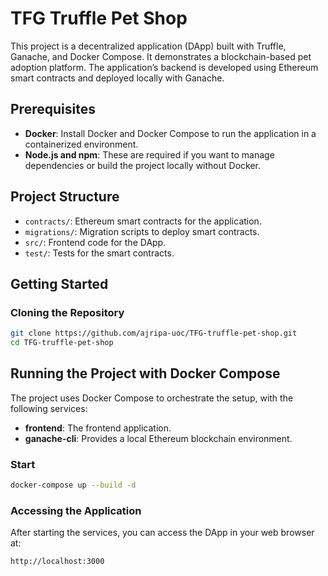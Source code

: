 
# TFG Truffle Pet Shop

This project is a decentralized application (DApp) built with Truffle, Ganache, and Docker Compose. It demonstrates a blockchain-based pet adoption platform. The application’s backend is developed using Ethereum smart contracts and deployed locally with Ganache.

## Prerequisites

- **Docker**: Install Docker and Docker Compose to run the application in a containerized environment.
- **Node.js and npm**: These are required if you want to manage dependencies or build the project locally without Docker.

## Project Structure

- `contracts/`: Ethereum smart contracts for the application.
- `migrations/`: Migration scripts to deploy smart contracts.
- `src/`: Frontend code for the DApp.
- `test/`: Tests for the smart contracts.

## Getting Started

### Cloning the Repository

```bash
git clone https://github.com/ajripa-uoc/TFG-truffle-pet-shop.git
cd TFG-truffle-pet-shop
```

## Running the Project with Docker Compose

The project uses Docker Compose to orchestrate the setup, with the following services:

- **frontend**: The frontend application.
- **ganache-cli**: Provides a local Ethereum blockchain environment.

### Start

```bash
docker-compose up --build -d
```


### Accessing the Application

After starting the services, you can access the DApp in your web browser at:

```
http://localhost:3000
```
